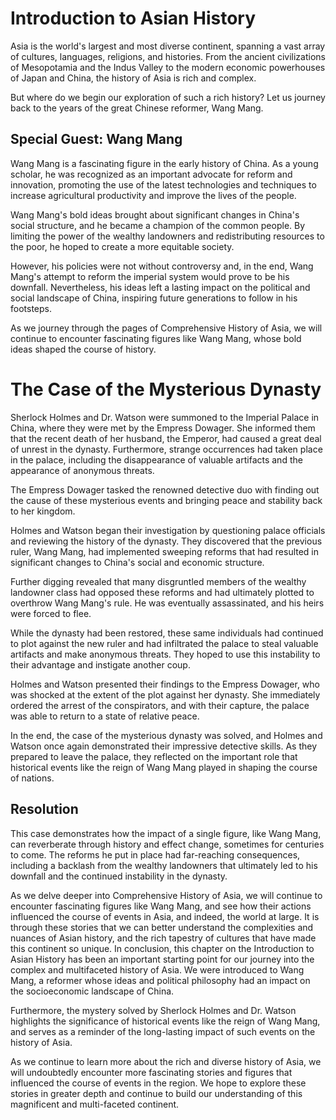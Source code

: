 # Introduction to Asian History

Asia is the world's largest and most diverse continent, spanning a vast array of cultures, languages, religions, and histories. From the ancient civilizations of Mesopotamia and the Indus Valley to the modern economic powerhouses of Japan and China, the history of Asia is rich and complex.

But where do we begin our exploration of such a rich history? Let us journey back to the years of the great Chinese reformer, Wang Mang.

## Special Guest: Wang Mang

Wang Mang is a fascinating figure in the early history of China. As a young scholar, he was recognized as an important advocate for reform and innovation, promoting the use of the latest technologies and techniques to increase agricultural productivity and improve the lives of the people.

Wang Mang's bold ideas brought about significant changes in China's social structure, and he became a champion of the common people. By limiting the power of the wealthy landowners and redistributing resources to the poor, he hoped to create a more equitable society.

However, his policies were not without controversy and, in the end, Wang Mang's attempt to reform the imperial system would prove to be his downfall. Nevertheless, his ideas left a lasting impact on the political and social landscape of China, inspiring future generations to follow in his footsteps.

As we journey through the pages of Comprehensive History of Asia, we will continue to encounter fascinating figures like Wang Mang, whose bold ideas shaped the course of history.
# The Case of the Mysterious Dynasty

Sherlock Holmes and Dr. Watson were summoned to the Imperial Palace in China, where they were met by the Empress Dowager. She informed them that the recent death of her husband, the Emperor, had caused a great deal of unrest in the dynasty. Furthermore, strange occurrences had taken place in the palace, including the disappearance of valuable artifacts and the appearance of anonymous threats.

The Empress Dowager tasked the renowned detective duo with finding out the cause of these mysterious events and bringing peace and stability back to her kingdom.

Holmes and Watson began their investigation by questioning palace officials and reviewing the history of the dynasty. They discovered that the previous ruler, Wang Mang, had implemented sweeping reforms that had resulted in significant changes to China's social and economic structure.

Further digging revealed that many disgruntled members of the wealthy landowner class had opposed these reforms and had ultimately plotted to overthrow Wang Mang's rule. He was eventually assassinated, and his heirs were forced to flee.

While the dynasty had been restored, these same individuals had continued to plot against the new ruler and had infiltrated the palace to steal valuable artifacts and make anonymous threats. They hoped to use this instability to their advantage and instigate another coup.

Holmes and Watson presented their findings to the Empress Dowager, who was shocked at the extent of the plot against her dynasty. She immediately ordered the arrest of the conspirators, and with their capture, the palace was able to return to a state of relative peace.

In the end, the case of the mysterious dynasty was solved, and Holmes and Watson once again demonstrated their impressive detective skills. As they prepared to leave the palace, they reflected on the important role that historical events like the reign of Wang Mang played in shaping the course of nations.

## Resolution

This case demonstrates how the impact of a single figure, like Wang Mang, can reverberate through history and effect change, sometimes for centuries to come. The reforms he put in place had far-reaching consequences, including a backlash from the wealthy landowners that ultimately led to his downfall and the continued instability in the dynasty.

As we delve deeper into Comprehensive History of Asia, we will continue to encounter fascinating figures like Wang Mang, and see how their actions influenced the course of events in Asia, and indeed, the world at large. It is through these stories that we can better understand the complexities and nuances of Asian history, and the rich tapestry of cultures that have made this continent so unique.
In conclusion, this chapter on the Introduction to Asian History has been an important starting point for our journey into the complex and multifaceted history of Asia. We were introduced to Wang Mang, a reformer whose ideas and political philosophy had an impact on the socioeconomic landscape of China.

Furthermore, the mystery solved by Sherlock Holmes and Dr. Watson highlights the significance of historical events like the reign of Wang Mang, and serves as a reminder of the long-lasting impact of such events on the history of Asia.

As we continue to learn more about the rich and diverse history of Asia, we will undoubtedly encounter more fascinating stories and figures that influenced the course of events in the region. We hope to explore these stories in greater depth and continue to build our understanding of this magnificent and multi-faceted continent.
